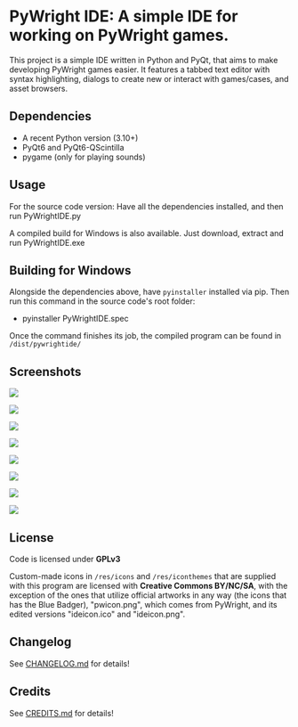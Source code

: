 # PyWright IDE: A simple IDE for working on PyWright games.

This project is a simple IDE written in Python and PyQt, that aims to make developing PyWright games easier. It features a tabbed text editor with syntax highlighting, dialogs to create new or interact with games/cases, and asset browsers.

## Dependencies

* A recent Python version (3.10+)
* PyQt6 and PyQt6-QScintilla
* pygame (only for playing sounds)

## Usage

For the source code version: Have all the dependencies installed, and then run PyWrightIDE.py

A compiled build for Windows is also available. Just download, extract and run PyWrightIDE.exe

## Building for Windows

Alongside the dependencies above, have `pyinstaller` installed via pip. Then run this command in the source code's root folder:

* pyinstaller PyWrightIDE.spec

Once the command finishes its job, the compiled program can be found in `/dist/pywrightide/`

## Screenshots

![](https://i.imgur.com/ZOMY6HP.png)

![](https://i.imgur.com/BniCVT0.png)

![](https://i.imgur.com/A9Wx2Ie.png)

![](https://i.imgur.com/Lv8cGeH.png)

![](https://i.imgur.com/nMzfyJI.png)

![](https://i.imgur.com/JGZRt1F.png)

![](https://i.imgur.com/iwvxCtj.png)

![](https://i.imgur.com/9go62w2.png)

## License

Code is licensed under **GPLv3**

Custom-made icons in `/res/icons` and `/res/iconthemes` that are supplied with this program are licensed with **Creative Commons BY/NC/SA**, with the exception of the ones that utilize official artworks in any way
(the icons that has the Blue Badger), "pwicon.png", which comes from PyWright, and its edited versions "ideicon.ico" and "ideicon.png".

## Changelog

See [CHANGELOG.md](CHANGELOG.md) for details!

## Credits

See [CREDITS.md](CREDITS.md) for details!
